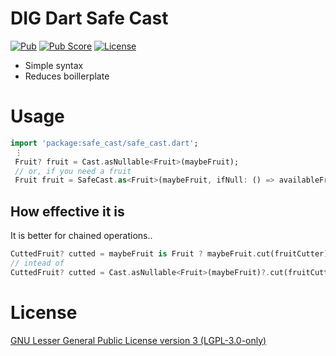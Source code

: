 DIG Dart Safe Cast
==================
[![Pub](https://img.shields.io/pub/v/safe_cast.svg)](https://pub.dev/packages/safe_cast)
[![Pub Score](https://img.shields.io/pub/points/safe_cast?color=2E8B57&label=pub%20points)](https://pub.dev/packages/safe_cast/score)
[![License](https://img.shields.io/static/v1?label=license&message=LGPL-3.0-only&color=blue)](https://opensource.org/license/lgpl-3-0)

- Simple syntax
- Reduces boillerplate

Usage
=====
```dart
import 'package:safe_cast/safe_cast.dart';
 ⋮
 Fruit? fruit = Cast.asNullable<Fruit>(maybeFruit);
 // or, if you need a fruit
 Fruit fruit = SafeCast.as<Fruit>(maybeFruit, ifNull: () => availableFruit());
```

How effective it is
-------------------
It is better for chained operations..
```dart
CuttedFruit? cutted = maybeFruit is Fruit ? maybeFruit.cut(fruitCutter) : null;
// intead of
CuttedFruit? cutted = Cast.asNullable<Fruit>(maybeFruit)?.cut(fruitCutter);
```

License
=======
[GNU Lesser General Public License version 3 (LGPL-3.0-only)](https://opensource.org/license/lgpl-3-0)